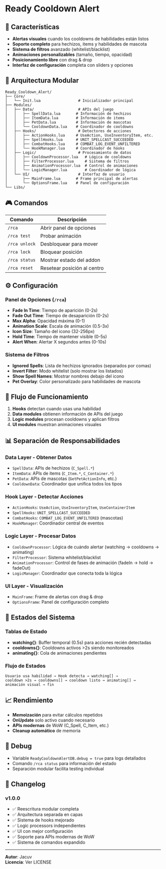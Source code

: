 # Ready Cooldown Alert



## 🚀 Características

- **Alertas visuales** cuando los cooldowns de habilidades están listos
- **Soporte completo** para hechizos, items y habilidades de mascota  
- **Sistema de filtros** avanzado (whitelist/blacklist)
- **Animaciones personalizables** (tamaño, tiempo, opacidad)
- **Posicionamiento libre** con drag & drop
- **Interfaz de configuración** completa con sliders y opciones

## 📁 Arquitectura Modular

```
Ready_Cooldown_Alert/
├── Core/
│   └── Init.lua                 # Inicializador principal
├── Modules/
│   ├── Data/                    # APIs del juego
│   │   ├── SpellData.lua       # Información de hechizos
│   │   ├── ItemData.lua        # Información de items
│   │   ├── PetData.lua         # Información de mascotas
│   │   └── CooldownData.lua    # Coordinador de cooldowns
│   ├── Hooks/                   # Detectores de acciones
│   │   ├── ActionHooks.lua     # UseAction, UseInventoryItem, etc.
│   │   ├── SpellHooks.lua      # UNIT_SPELLCAST_SUCCEEDED
│   │   ├── CombatHooks.lua     # COMBAT_LOG_EVENT_UNFILTERED
│   │   └── HookManager.lua     # Coordinador de hooks
│   ├── Logic/                   # Procesamiento de datos
│   │   ├── CooldownProcessor.lua   # Lógica de cooldowns
│   │   ├── FilterProcessor.lua     # Sistema de filtros
│   │   ├── AnimationProcessor.lua  # Control de animaciones
│   │   └── LogicManager.lua        # Coordinador de lógica
│   └── UI/                      # Interfaz de usuario
│       ├── MainFrame.lua       # Frame principal de alertas
│       └── OptionsFrame.lua    # Panel de configuración
└── Libs/
```

## 🎮 Comandos

| Comando | Descripción |
|---------|-------------|
| `/rca` | Abrir panel de opciones |
| `/rca test` | Probar animación |
| `/rca unlock` | Desbloquear para mover |
| `/rca lock` | Bloquear posición |
| `/rca status` | Mostrar estado del addon |
| `/rca reset` | Resetear posición al centro |

## ⚙️ Configuración

### Panel de Opciones (`/rca`)

- **Fade In Time**: Tiempo de aparición (0-2s)
- **Fade Out Time**: Tiempo de desaparición (0-2s)  
- **Max Alpha**: Opacidad máxima (0-1)
- **Animation Scale**: Escala de animación (0.5-3x)
- **Icon Size**: Tamaño del icono (32-256px)
- **Hold Time**: Tiempo de mantener visible (0-5s)
- **Alert When**: Alertar X segundos antes (0-10s)

### Sistema de Filtros

- **Ignored Spells**: Lista de hechizos ignorados (separados por comas)
- **Invert Filter**: Modo whitelist (solo mostrar los listados)
- **Show Spell Names**: Mostrar nombres debajo del icono
- **Pet Overlay**: Color personalizado para habilidades de mascota

## 🔧 Flujo de Funcionamiento

1. **Hooks** detectan cuando usas una habilidad
2. **Data modules** obtienen información de APIs del juego  
3. **Logic modules** procesan cooldowns y aplican filtros
4. **UI modules** muestran animaciones visuales

## 📊 Separación de Responsabilidades

### Data Layer - Obtener Datos
- `SpellData`: APIs de hechizos (`C_Spell.*`)
- `ItemData`: APIs de items (`C_Item.*`, `C_Container.*`)
- `PetData`: APIs de mascotas (`GetPetActionInfo`, etc.)
- `CooldownData`: Coordinador que unifica todos los tipos

### Hook Layer - Detectar Acciones  
- `ActionHooks`: `UseAction`, `UseInventoryItem`, `UseContainerItem`
- `SpellHooks`: `UNIT_SPELLCAST_SUCCEEDED`
- `CombatHooks`: `COMBAT_LOG_EVENT_UNFILTERED` (mascotas)
- `HookManager`: Coordinador central de eventos

### Logic Layer - Procesar Datos
- `CooldownProcessor`: Lógica de cuándo alertar (watching → cooldowns → animating)
- `FilterProcessor`: Sistema whitelist/blacklist
- `AnimationProcessor`: Control de fases de animación (fadeIn → hold → fadeOut)
- `LogicManager`: Coordinador que conecta toda la lógica

### UI Layer - Visualización
- `MainFrame`: Frame de alertas con drag & drop
- `OptionsFrame`: Panel de configuración completo


## 🔄 Estados del Sistema

### Tablas de Estado
- **watching{}**: Buffer temporal (0.5s) para acciones recién detectadas
- **cooldowns{}**: Cooldowns activos >2s siendo monitoreados  
- **animating{}**: Cola de animaciones pendientes

### Flujo de Estados
```
Usuario usa habilidad → Hook detecta → watching[] → 
cooldown >2s → cooldowns[] → cooldown listo → animating[] → 
animación visual → fin
```

## 📈 Rendimiento

- **Memoización** para evitar cálculos repetidos
- **OnUpdate** solo activo cuando necesario
- **APIs modernas** de WoW (C_Spell, C_Item, etc.)
- **Cleanup automático** de memoria

## 🐛 Debug

- Variable `ReadyCooldownAlertDB.debug = true` para logs detallados
- Comando `/rca status` para información del estado
- Separación modular facilita testing individual

## 📝 Changelog

### v1.0.0
- ✅ Reescritura modular completa
- ✅ Arquitectura separada en capas
- ✅ Sistema de hooks mejorado  
- ✅ Logic processors independientes
- ✅ UI con mejor configuración
- ✅ Soporte para APIs modernas de WoW
- ✅ Sistema de comandos expandido

---

**Autor**: Jacuv  
**Licencia**: Ver LICENSE
